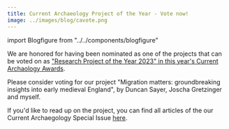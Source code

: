 ```yaml
---
title: Current Archaeology Project of the Year - Vote now!
image: ../images/blog/cavote.png
---
```


import Blogfigure from "../../components/blogfigure"

We are honored for having been nominated as one of the projects that can be voted on as ["Research Project of the Year 2023" in this year's Current Archaology Awards](https://archaeology.co.uk/vote).

[<Blogfigure relPath="images/blog/cavote.png" altText="Audio interface"></Blogfigure>](https://archaeology.co.uk/vote)

Please consider voting for our project "Migration matters: groundbreaking insights into early medieval England", by Duncan Sayer, Joscha Gretzinger and myself. 

If you'd like to read up on the project, you can find all articles of the our Current Archaegology Special Issue [here](https://the-past.com/magazines/current-archaeology-392/).

